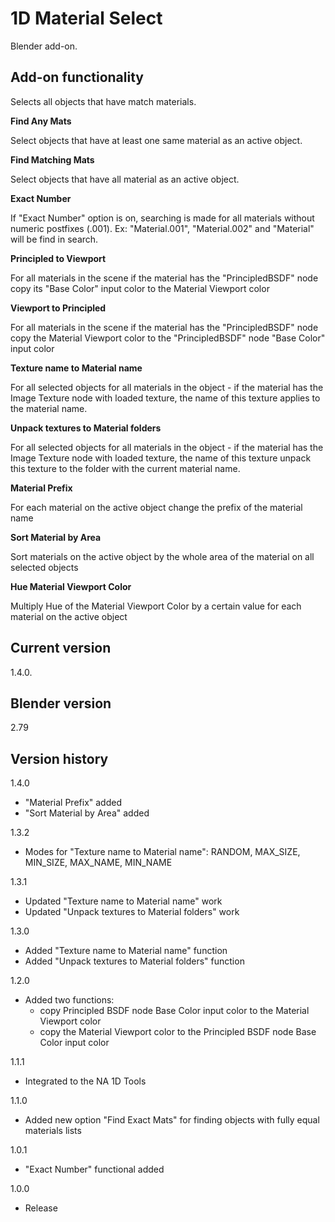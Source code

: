 # 1D Material Select

Blender add-on.

Add-on functionality
-
Selects all objects that have match materials.

**Find Any Mats**

Select objects that have at least one same material as an active object.

**Find Matching Mats**

Select objects that have all material as an active object.

**Exact Number**

If "Exact Number" option is on, searching is made for all materials without numeric postfixes (.001).
Ex: "Material.001", "Material.002" and "Material" will be find in search.

**Principled to Viewport**

For all materials in the scene if the material has the "PrincipledBSDF" node copy its "Base Color" input color to the Material Viewport color

**Viewport to Principled**

For all materials in the scene if the material has the "PrincipledBSDF" node copy the Material Viewport color to the "PrincipledBSDF" node "Base Color" input color

**Texture name to Material name**

For all selected objects for all materials in the object - if the material has the Image Texture node with loaded texture, the name of this texture applies to the material name.

**Unpack textures to Material folders**

For all selected objects for all materials in the object - if the material has the Image Texture node with loaded texture, the name of this texture unpack this texture to the folder with the current material name.

**Material Prefix**

For each material on the active object change the prefix of the material name

**Sort Material by Area**

Sort materials on the active object by the whole area of the material on all selected objects

**Hue Material Viewport Color**

Multiply Hue of the Material Viewport Color by a certain value for each material on the active object

Current version
-
1.4.0.

Blender version
-
2.79

Version history
-
1.4.0
- "Material Prefix" added
- "Sort Material by Area" added

1.3.2
- Modes for "Texture name to Material name": RANDOM, MAX_SIZE, MIN_SIZE, MAX_NAME, MIN_NAME

1.3.1
- Updated "Texture name to Material name" work
- Updated "Unpack textures to Material folders" work

1.3.0
- Added "Texture name to Material name" function
- Added "Unpack textures to Material folders" function

1.2.0
- Added two functions:
  - copy Principled BSDF node Base Color input color to the Material Viewport color
  - copy the Material Viewport color to the Principled BSDF node Base Color input color

1.1.1
- Integrated to the NA 1D Tools

1.1.0
- Added new option "Find Exact Mats" for finding objects with fully equal materials lists

1.0.1
- "Exact Number" functional added

1.0.0
- Release
